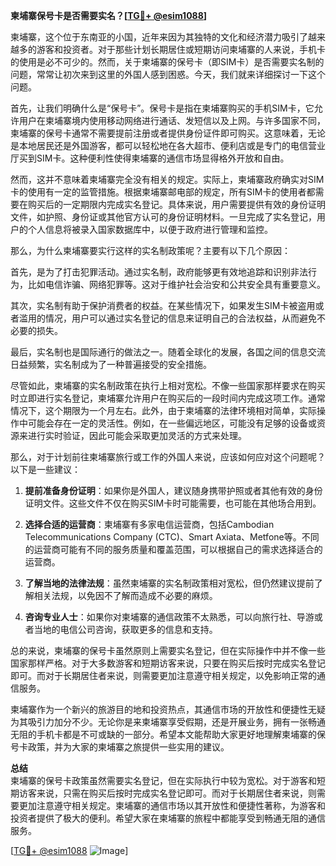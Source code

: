 **柬埔寨保号卡是否需要实名？[[TG💪+ @esim1088](https://t.me/s/esim1088)]**

柬埔寨，这个位于东南亚的小国，近年来因为其独特的文化和经济潜力吸引了越来越多的游客和投资者。对于那些计划长期居住或短期访问柬埔寨的人来说，手机卡的使用是必不可少的。然而，关于柬埔寨的保号卡（即SIM卡）是否需要实名制的问题，常常让初次来到这里的外国人感到困惑。今天，我们就来详细探讨一下这个问题。

首先，让我们明确什么是“保号卡”。保号卡是指在柬埔寨购买的手机SIM卡，它允许用户在柬埔寨境内使用移动网络进行通话、发短信以及上网。与许多国家不同，柬埔寨的保号卡通常不需要提前注册或者提供身份证件即可购买。这意味着，无论是本地居民还是外国游客，都可以轻松地在各大超市、便利店或是专门的电信营业厅买到SIM卡。这种便利性使得柬埔寨的通信市场显得格外开放和自由。

然而，这并不意味着柬埔寨完全没有相关的规定。实际上，柬埔寨政府确实对SIM卡的使用有一定的监管措施。根据柬埔寨邮电部的规定，所有SIM卡的使用者都需要在购买后的一定期限内完成实名登记。具体来说，用户需要提供有效的身份证明文件，如护照、身份证或其他官方认可的身份证明材料。一旦完成了实名登记，用户的个人信息将被录入国家数据库中，以便于政府进行管理和监控。

那么，为什么柬埔寨要实行这样的实名制政策呢？主要有以下几个原因：

首先，是为了打击犯罪活动。通过实名制，政府能够更有效地追踪和识别非法行为，比如电信诈骗、网络犯罪等。这对于维护社会治安和公共安全具有重要意义。

其次，实名制有助于保护消费者的权益。在某些情况下，如果发生SIM卡被盗用或者滥用的情况，用户可以通过实名登记的信息来证明自己的合法权益，从而避免不必要的损失。

最后，实名制也是国际通行的做法之一。随着全球化的发展，各国之间的信息交流日益频繁，实名制成为了一种普遍接受的安全措施。

尽管如此，柬埔寨的实名制政策在执行上相对宽松。不像一些国家那样要求在购买时立即进行实名登记，柬埔寨允许用户在购买后的一段时间内完成这项工作。通常情况下，这个期限为一个月左右。此外，由于柬埔寨的法律环境相对简单，实际操作中可能会存在一定的灵活性。例如，在一些偏远地区，可能没有足够的设备或资源来进行实时验证，因此可能会采取更加灵活的方式来处理。

那么，对于计划前往柬埔寨旅行或工作的外国人来说，应该如何应对这个问题呢？以下是一些建议：

1. **提前准备身份证明**：如果你是外国人，建议随身携带护照或者其他有效的身份证明文件。这些文件不仅在购买SIM卡时可能需要，也可能在其他场合用到。

2. **选择合适的运营商**：柬埔寨有多家电信运营商，包括Cambodian Telecommunications Company (CTC)、Smart Axiata、Metfone等。不同的运营商可能有不同的服务质量和覆盖范围，可以根据自己的需求选择适合的运营商。

3. **了解当地的法律法规**：虽然柬埔寨的实名制政策相对宽松，但仍然建议提前了解相关法规，以免因不了解而造成不必要的麻烦。

4. **咨询专业人士**：如果你对柬埔寨的通信政策不太熟悉，可以向旅行社、导游或者当地的电信公司咨询，获取更多的信息和支持。

总的来说，柬埔寨的保号卡虽然原则上需要实名登记，但在实际操作中并不像一些国家那样严格。对于大多数游客和短期访客来说，只要在购买后按时完成实名登记即可。而对于长期居住者来说，则需要更加注意遵守相关规定，以免影响正常的通信服务。

柬埔寨作为一个新兴的旅游目的地和投资热点，其通信市场的开放性和便捷性无疑为其吸引力加分不少。无论你是来柬埔寨享受假期，还是开展业务，拥有一张畅通无阻的手机卡都是不可或缺的一部分。希望本文能帮助大家更好地理解柬埔寨的保号卡政策，并为大家的柬埔寨之旅提供一些实用的建议。

**总结**  
柬埔寨的保号卡政策虽然需要实名登记，但在实际执行中较为宽松。对于游客和短期访客来说，只需在购买后按时完成实名登记即可。而对于长期居住者来说，则需要更加注意遵守相关规定。柬埔寨的通信市场以其开放性和便捷性著称，为游客和投资者提供了极大的便利。希望大家在柬埔寨的旅程中都能享受到畅通无阻的通信服务。

[[TG💪+ @esim1088](https://t.me/s/esim1088) ![Image](https://i.postimg.cc/4NQfJmqS/Snipaste-2025-05-13-00-14-12.png)]